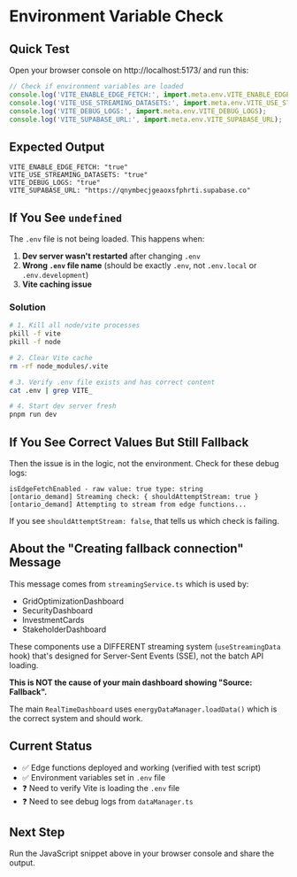 # Environment Variable Check

## Quick Test

Open your browser console on http://localhost:5173/ and run this:

```javascript
// Check if environment variables are loaded
console.log('VITE_ENABLE_EDGE_FETCH:', import.meta.env.VITE_ENABLE_EDGE_FETCH);
console.log('VITE_USE_STREAMING_DATASETS:', import.meta.env.VITE_USE_STREAMING_DATASETS);
console.log('VITE_DEBUG_LOGS:', import.meta.env.VITE_DEBUG_LOGS);
console.log('VITE_SUPABASE_URL:', import.meta.env.VITE_SUPABASE_URL);
```

## Expected Output

```
VITE_ENABLE_EDGE_FETCH: "true"
VITE_USE_STREAMING_DATASETS: "true"
VITE_DEBUG_LOGS: "true"
VITE_SUPABASE_URL: "https://qnymbecjgeaoxsfphrti.supabase.co"
```

## If You See `undefined`

The `.env` file is not being loaded. This happens when:

1. **Dev server wasn't restarted** after changing `.env`
2. **Wrong `.env` file name** (should be exactly `.env`, not `.env.local` or `.env.development`)
3. **Vite caching issue**

### Solution

```bash
# 1. Kill all node/vite processes
pkill -f vite
pkill -f node

# 2. Clear Vite cache
rm -rf node_modules/.vite

# 3. Verify .env file exists and has correct content
cat .env | grep VITE_

# 4. Start dev server fresh
pnpm run dev
```

## If You See Correct Values But Still Fallback

Then the issue is in the logic, not the environment. Check for these debug logs:

```
isEdgeFetchEnabled - raw value: true type: string
[ontario_demand] Streaming check: { shouldAttemptStream: true }
[ontario_demand] Attempting to stream from edge functions...
```

If you see `shouldAttemptStream: false`, that tells us which check is failing.

## About the "Creating fallback connection" Message

This message comes from `streamingService.ts` which is used by:
- GridOptimizationDashboard
- SecurityDashboard  
- InvestmentCards
- StakeholderDashboard

These components use a DIFFERENT streaming system (`useStreamingData` hook) that's designed for Server-Sent Events (SSE), not the batch API loading.

**This is NOT the cause of your main dashboard showing "Source: Fallback".**

The main `RealTimeDashboard` uses `energyDataManager.loadData()` which is the correct system and should work.

## Current Status

- ✅ Edge functions deployed and working (verified with test script)
- ✅ Environment variables set in `.env` file
- ❓ Need to verify Vite is loading the `.env` file
- ❓ Need to see debug logs from `dataManager.ts`

## Next Step

Run the JavaScript snippet above in your browser console and share the output.
